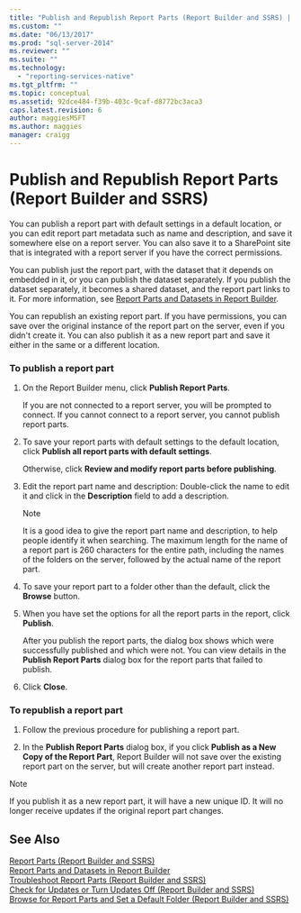 ```yaml
---
title: "Publish and Republish Report Parts (Report Builder and SSRS) | Microsoft Docs"
ms.custom: ""
ms.date: "06/13/2017"
ms.prod: "sql-server-2014"
ms.reviewer: ""
ms.suite: ""
ms.technology: 
  - "reporting-services-native"
ms.tgt_pltfrm: ""
ms.topic: conceptual
ms.assetid: 92dce484-f39b-403c-9caf-d8772bc3aca3
caps.latest.revision: 6
author: maggiesMSFT
ms.author: maggies
manager: craigg
---
```

# Publish and Republish Report Parts (Report Builder and SSRS)
  You can publish a report part with default settings in a default location, or you can edit report part metadata such as name and description, and save it somewhere else on a report server. You can also save it to a SharePoint site that is integrated with a report server if you have the correct permissions.  
  
 You can publish just the report part, with the dataset that it depends on embedded in it, or you can publish the dataset separately. If you publish the dataset separately, it becomes a shared dataset, and the report part links to it. For more information, see [Report Parts and Datasets in Report Builder](../report-data/report-parts-and-datasets-in-report-builder.md).  
  
 You can republish an existing report part. If you have permissions, you can save over the original instance of the report part on the server, even if you didn't create it. You can also publish it as a new report part and save it either in the same or a different location.  
  
### To publish a report part  
  
1.  On the Report Builder menu, click **Publish Report Parts**.  
  
     If you are not connected to a report server, you will be prompted to connect. If you cannot connect to a report server, you cannot publish report parts.  
  
2.  To save your report parts with default settings to the default location, click **Publish all report parts with default settings**.  
  
     Otherwise, click **Review and modify report parts before publishing**.  
  
3.  Edit the report part name and description: Double-click the name to edit it and click in the **Description** field to add a description.  
  
    > [!NOTE]  
    >  It is a good idea to give the report part name and description, to help people identify it when searching. The maximum length for the name of a report part is 260 characters for the entire path, including the names of the folders on the server, followed by the actual name of the report part.  
  
4.  To save your report part to a folder other than the default, click the **Browse** button.  
  
5.  When you have set the options for all the report parts in the report, click **Publish**.  
  
     After you publish the report parts, the dialog box shows which were successfully published and which were not. You can view details in the **Publish Report Parts** dialog box for the report parts that failed to publish.  
  
6.  Click **Close**.  
  
### To republish a report part  
  
1.  Follow the previous procedure for publishing a report part.  
  
2.  In the **Publish Report Parts** dialog box, if you click **Publish as a New Copy of the Report Part**, Report Builder will not save over the existing report part on the server, but will create another report part instead.  
  
> [!NOTE]  
>  If you publish it as a new report part, it will have a new unique ID. It will no longer receive updates if the original report part changes.  
  
## See Also  
 [Report Parts &#40;Report Builder and SSRS&#41;](../report-parts-report-builder-and-ssrs.md)   
 [Report Parts and Datasets in Report Builder](../report-data/report-parts-and-datasets-in-report-builder.md)   
 [Troubleshoot Report Parts &#40;Report Builder and SSRS&#41;](../troubleshoot-report-parts-report-builder-and-ssrs.md)   
 [Check for Updates or Turn Updates Off &#40;Report Builder and SSRS&#41;](../check-for-updates-or-turn-updates-off-report-builder-and-ssrs.md)   
 [Browse for Report Parts and Set a Default Folder &#40;Report Builder and SSRS&#41;](browse-for-report-parts-and-set-a-default-folder-report-builder-and-ssrs.md)  
  
  
